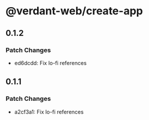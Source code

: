 # @verdant-web/create-app

## 0.1.2

### Patch Changes

- ed6dcdd: Fix lo-fi references

## 0.1.1

### Patch Changes

- a2cf3a1: Fix lo-fi references
